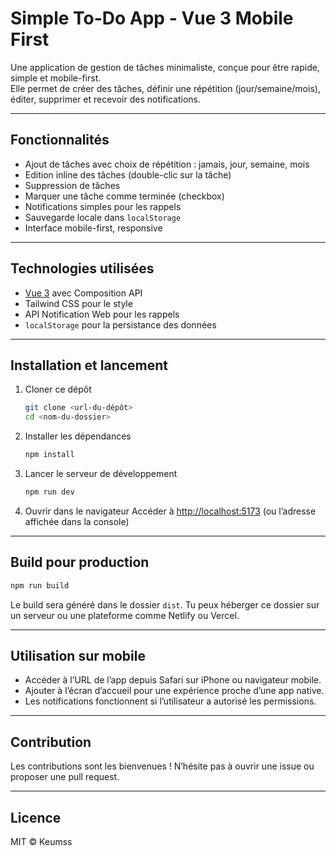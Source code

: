 # Simple To-Do App - Vue 3 Mobile First

Une application de gestion de tâches minimaliste, conçue pour être rapide, simple et mobile-first.  
Elle permet de créer des tâches, définir une répétition (jour/semaine/mois), éditer, supprimer et recevoir des notifications.

---

## Fonctionnalités

- Ajout de tâches avec choix de répétition : jamais, jour, semaine, mois  
- Edition inline des tâches (double-clic sur la tâche)  
- Suppression de tâches  
- Marquer une tâche comme terminée (checkbox)  
- Notifications simples pour les rappels  
- Sauvegarde locale dans `localStorage`  
- Interface mobile-first, responsive  

---

## Technologies utilisées

- [Vue 3](https://vuejs.org/) avec Composition API  
- Tailwind CSS pour le style  
- API Notification Web pour les rappels  
- `localStorage` pour la persistance des données  

---

## Installation et lancement

1. Cloner ce dépôt  
   ```bash
   git clone <url-du-dépôt>
   cd <nom-du-dossier>
   ```

2. Installer les dépendances

   ```bash
   npm install
   ```

3. Lancer le serveur de développement

   ```bash
   npm run dev
   ```

4. Ouvrir dans le navigateur
   Accéder à [http://localhost:5173](http://localhost:5173) (ou l’adresse affichée dans la console)

---

## Build pour production

```bash
npm run build
```

Le build sera généré dans le dossier `dist`.
Tu peux héberger ce dossier sur un serveur ou une plateforme comme Netlify ou Vercel.

---

## Utilisation sur mobile

* Accéder à l’URL de l’app depuis Safari sur iPhone ou navigateur mobile.
* Ajouter à l’écran d’accueil pour une expérience proche d’une app native.
* Les notifications fonctionnent si l’utilisateur a autorisé les permissions.

---

## Contribution

Les contributions sont les bienvenues !
N’hésite pas à ouvrir une issue ou proposer une pull request.

---

## Licence

MIT © Keumss

